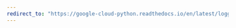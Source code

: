 ```yaml
---
redirect_to: "https://google-cloud-python.readthedocs.io/en/latest/logging/transports-base.html"
---
```

